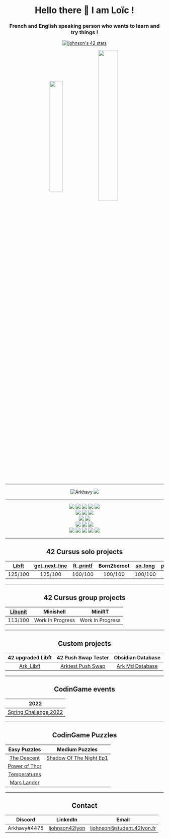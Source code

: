 <h1 align="center">Hello there 👋 I am Loïc !</h1>
<h3 align="center">French and English speaking person who wants to learn and try things !</h3>

<p align="center">
  <a href="https://github.com/JaeSeoKim/badge42"><img src="https://badge42.vercel.app/api/v2/cl1qawy8u002509jtlt49xa81/stats?cursusId=21&coalitionId=49" alt="ljohnson's 42 stats" /></a>
<p align="center">
  <img align="center" src="https://github-readme-stats.vercel.app/api/top-langs?username=Arkhavy&theme=prussian&count_private=true&langs_count=10&show_icons=true&layout=compact" alt="" height="30%" width="29%"/>
  <img align="center" src="https://github-readme-stats.vercel.app/api?username=Arkhavy&theme=prussian&count_private=true&show_icons=true" alt="" height="35%" width="35%" />
</p>

---

<p align="center">
  <img src="https://komarev.com/ghpvc/?username=Arkhavy&label=Profile%20views&color=blue&style=flat" alt="Arkhavy" />
  <a href="https://profile.intra.42.fr/users/ljohnson"><img src="https://badgen.net/badge/Born2Code/ljohnson/blue?icon=https://meta.intra.42.fr/assets/42_logo-7dfc9110a5319a308863b96bda33cea995046d1731cebb735e41b16255106c12.svg" /></a>
</p>

---

<div align="center">
  <img src="https://badgen.net/badge/C/Advanced/blue?cache=86400" />
  <img src="https://badgen.net/badge/C++/Beginner/blue?cache=86400" />
  <img src="https://badgen.net/badge/Shellscript/Intermediate/green?cache=86400" />
  <img src="https://badgen.net/badge/LaTeX/Beginner/grey?cache=86400" />
  <img src="https://badgen.net/badge/Docker/Beginner/cyan?cache=86400&icon=docker" />
  <br>
  <img src="https://badgen.net/badge/HTML/Beginner/blue?cache=86400" />
  <img src="https://badgen.net/badge/CSS/Beginner/red?cache=86400" />
  <img src="https://badgen.net/badge/JavaScript/Beginner/yellow?cache=86400" />
  <br>
  <img src="https://badgen.net/badge/Self Love/Work in Progress/pink?cache=86400" />
  <img src="https://badgen.net/badge/Ability to fly/Not a bird/grey?cache=86400" />
  <br>
  <img src="https://badgen.net/badge/_/VisualStudio/purple?cache=86400&icon=visualstudio&label" />
  <img src="https://badgen.net/badge/_/Git/orange?cache=86400&icon=git&label" />
  <a href="https://github.com/Arkhavy"><img src="https://badgen.net/badge/_/Github/grey?cache=86400&icon=github&label" /></a>
  <br>
  <img src="https://badgen.net/badge/_/Gitlab/orange?cache=86400&icon=gitlab&label" />
  <a href="https://discord.gg/udb8RJmxg4"><img src="https://badgen.net/badge/_/Discord/blue?cache=86400&icon=discord&label" /></a>
  <img src="https://badgen.net/badge/_/Slack/black?cache=86400&icon=slack&label" />
  <a href="https://twitter.com/arkhavy"><img src="https://badgen.net/badge/_/Twitter/blue?cache=86400&icon=twitter&label" /></a>
  <img src="https://badgen.net/badge/_/Brave/orange?cache=86400&icon=chrome&label" />
  
</div>

---

<h2 align="center">42 Cursus solo projects</h2>
<div align="center">
  
| [Libft](https://github.com/Arkhavy/42_2021_libft) | [get_next_line](https://github.com/Arkhavy/42_2021_get_next_line) | [ft_printf](https://github.com/Arkhavy/42_2021_ft_printf) | Born2beroot | [so_long](https://github.com/Arkhavy/42_2021_so_long) | [push_swap](https://github.com/Arkhavy/42_2021_Push_Swap) | [pipex](https://github.com/Arkhavy/42_2021_Pipex) | [Philosophers](https://github.com/Arkhavy/42_2021_Philosophers) |
| :---: | :---: | :---: | :---: | :---: | :---: | :---: | :---: |
| 125/100 | 125/100 | 100/100 | 100/100 | 100/100 | 86/100 | 125/100 | 100/100 |

</div>

---

<h2 align="center">42 Cursus group projects</h2>
<div align="center">
  
| [Libunit](https://github.com/Arkhavy/42_2021_Libunit) | Minishell | MiniRT |
| :---: | :---: | :---: |
| 113/100 | Work In Progress | Work In Progress |

</div>

---

<h2 align="center">Custom projects</h2>
<div align="center">
    
| 42 upgraded Libft | 42 Push Swap Tester | Obsidian Database |
| :---: | :---: | :---: |
| [Ark_Libft](https://github.com/Arkhavy/42_2021_ark_libft) | [Arktest Push Swap](https://github.com/Arkhavy/Arktest_Push_Swap) | [Ark Md Database](https://github.com/Arkhavy/Obsidian_md_ark_database) |
    
</div>

---

<h2 align="center">CodinGame events</h2>
<div align="center">
  
| 2022 |
| :---: |
| [Spring Challenge 2022](https://github.com/Arkhavy/CodinGame_Spring_Challenge_2022) |
</div>

---

<h2 align="center">CodinGame Puzzles</h2>
<div align="center">
  
| Easy Puzzles | Medium Puzzles |
| :---: | :---: |
| [The Descent](https://github.com/Arkhavy/CodinGame_Easy_The_Descent) | [Shadow Of The Night Ep1](https://github.com/Arkhavy/CodinGame_Medium_Shadows_of_the_knight_ep1) |
| [Power of Thor](https://github.com/Arkhavy/CodinGame_Easy_Power_of_Thor) |
| [Temperatures](https://github.com/Arkhavy/CodinGame_Easy_Temperatures) |
| [Mars Lander](https://github.com/Arkhavy/CodinGame_Easy_Mars_Lander) |

</div>

---

<h2 align="center">Contact</h2>
<div align="center">
  
| Discord | LinkedIn | Email |
| :---: | :---: | :---: |
| Arkhavy#4475 | [ljohnson42lyon](https://www.linkedin.com/in/ljohnson42lyon/) | ljohnson@student.42lyon.fr |

</div>
